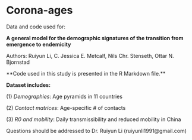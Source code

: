 # Corona-ages
Data and code used for:

**A general model for the demographic signatures of the transition from emergence to endemicity**

Authors: Ruiyun Li, C. Jessica E. Metcalf, Nils Chr. Stenseth, Ottar N. Bjornstad

</b >
**Code used in this study is presented in the R Markdown file.**

**Dataset includes:**

(1) *Demographies*: Age pyramids in 11 countries

(2) *Contact matrices*: Age-specific # of contacts

(3) *R0 and mobility*: Daily transmissibility and reduced mobility in China

</b >
Questions should be addressed to Dr. Ruiyun Li (ruiyunli1991@gmail.com)
